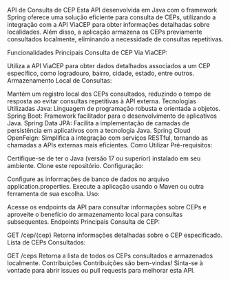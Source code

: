 API de Consulta de CEP
Esta API desenvolvida em Java com o framework Spring oferece uma solução eficiente para consulta de CEPs, utilizando a integração com a API ViaCEP para obter informações detalhadas sobre localidades. Além disso, a aplicação armazena os CEPs previamente consultados localmente, eliminando a necessidade de consultas repetitivas.

Funcionalidades Principais
Consulta de CEP Via ViaCEP:

Utiliza a API ViaCEP para obter dados detalhados associados a um CEP específico, como logradouro, bairro, cidade, estado, entre outros.
Armazenamento Local de Consultas:

Mantém um registro local dos CEPs consultados, reduzindo o tempo de resposta ao evitar consultas repetitivas à API externa.
Tecnologias Utilizadas
Java: Linguagem de programação robusta e orientada a objetos.
Spring Boot: Framework facilitador para o desenvolvimento de aplicativos Java.
Spring Data JPA: Facilita a implementação de camadas de persistência em aplicativos com a tecnologia Java.
Spring Cloud OpenFeign: Simplifica a integração com serviços RESTful, tornando as chamadas a APIs externas mais eficientes.
Como Utilizar
Pré-requisitos:

Certifique-se de ter o Java (versão 17 ou superior) instalado em seu ambiente.
Clone este repositório.
Configuração:

Configure as informações de banco de dados no arquivo application.properties.
Execute a aplicação usando o Maven ou outra ferramenta de sua escolha.
Uso:

Acesse os endpoints da API para consultar informações sobre CEPs e aproveite o benefício do armazenamento local para consultas subsequentes.
Endpoints Principais
Consulta de CEP:

GET /cep/{cep}
Retorna informações detalhadas sobre o CEP especificado.
Lista de CEPs Consultados:

GET /ceps
Retorna a lista de todos os CEPs consultados e armazenados localmente.
Contribuições
Contribuições são bem-vindas! Sinta-se à vontade para abrir issues ou pull requests para melhorar esta API.
